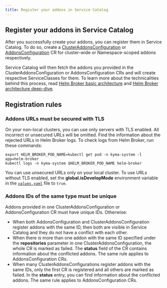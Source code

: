 ```yaml
---
title: Register your addons in Service Catalog
---
```


## Register your addons in Service Catalog

After you successfully create your addons, you can register them in Service Catalog. To do so, create a [ClusterAddonsConfiguration](../../05-technical-reference/00-custom-resources/smgt-03-hb-clusteraddonsconfiguration.md) or [AddonsConfiguration](../../05-technical-reference/00-custom-resources/smgt-04-hb-addonsconfiguration.md) CR for cluster-wide or Namespace-scoped addons respectively.

Service Catalog will then fetch the addons you provided in the ClusterAddonsConfiguration or AddonsConfiguration CRs and will create respective ServiceClasses for them. To learn more about the technicalities behind this process, read [Helm Broker basic architecture](../../05-technical-reference/00-architecture/smgt-10-hb.md) and [Helm Broker architecture deep-dive](../../05-technical-reference/00-architecture/smgt-11-hb-deep-dive.md).


## Registration rules

### Addons URLs must be secured with TLS

On your non-local clusters, you can use only servers with TLS enabled. All incorrect or unsecured URLs will be omitted. Find the information about the rejected URLs in Helm Broker logs. To check logs from Helm Broker, run these commands:

```
export HELM_BROKER_POD_NAME=kubectl get pod -n kyma-system -l app=helm-broker
kubectl logs -n kyma-system $HELM_BROKER_POD_NAME helm-broker
```

You can use unsecured URLs only on your local cluster. To use URLs without TLS enabled, set the **global.isDevelopMode** environment variable in the [`values.yaml`](https://github.com/kyma-project/kyma/blob/main/resources/helm-broker/values.yaml) file to `true`.

### Addons IDs of the same type must be unique

Addons provided in one ClusterAddonsConfiguration or AddonsConfiguration CR must have unique IDs. Otherwise:

* When both AddonsConfiguration and ClusterAddonsConfiguration register addons with the same ID, then both are visible in Service Catalog and they do not have a conflict with each other.
* When there is more than one addon with the same ID specified under the **repositories** parameter in one ClusterAddonsConfiguration, the whole CR is marked as failed. The **status** field of the CR contains information about the conflicted addons. The same rule applies to AddonsConfiguration CRs.
* When many ClusterAddonsConfigurations register addons with the same IDs, only the first CR is registered and all others are marked as failed. In the **status** entry, you can find information about the conflicted addons. The same rule applies to AddonsConfiguration CRs.  
